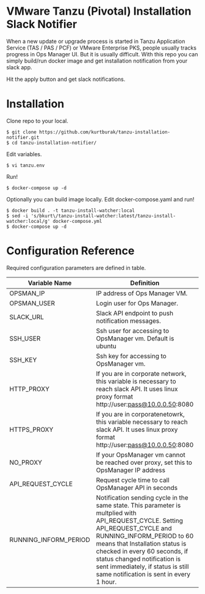 # VMware Tanzu (Pivotal) Installation Slack Notifier
When a new update or upgrade process is started in Tanzu Application Service (TAS / PAS / PCF) or VMware Enterprise PKS, people usually tracks progress in Ops Manager UI. But it is usually difficult. With this repo you can simply build/run docker image and get installation notification from your slack app.

Hit the apply button and get slack notifications.

# Installation

Clone repo to your local.

    $ git clone https://github.com/kurtburak/tanzu-installation-notifier.git
    $ cd tanzu-installation-notifier/
    
Edit variables.

    $ vi tanzu.env
    
Run!

    $ docker-compose up -d

Optionally you can build image locally. Edit docker-compose.yaml and run!

    $ docker build . -t tanzu-install-watcher:local
    $ sed -i 's/bkurt\/tanzu-install-watcher:latest/tanzu-install-watcher:local/g' docker-compose.yml
    $ docker-compose up -d
    
# Configuration Reference

Required configuration parameters are defined in table.

| Variable Name  |Definition                     |Example                      |Required|
|----------------|-------------------------------|-----------------------------|----------
|OPSMAN_IP    |IP address of Ops Manager VM.         |OPSMAN_IP=10.0.0.10      |Yes
|OPSMAN_USER     |Login user for Ops Manager.           |OPSMAN_USER=admin          |Yes
|SLACK_URL|Slack API endpoint to push notification messages.| SLACK_URL=https://hooks.slack.com/services/TL2BSJFTZ/BL73TSGJDS/hTfKSTYfksdKHGStdfıasg|Yes
|SSH_USER  |Ssh user for accessing to OpsManager vm. Default is ubuntu |SSH_USER=ubuntu|No
|SSH_KEY  |Ssh key for accessing to OpsManager vm. |SSH_KEY=-----BEGIN RSA PRIVATE KEY-----\nJSKLJnsd....\n...YASGDklbj\n-----END RSA PRIVATE KEY----- |Yes
|HTTP_PROXY|If you are in corporate network, this variable is necessary to reach slack API. It uses linux proxy format http://user:pass@10.0.0.50:8080  |HTTP_PROXY=http://10.0.0.50:8080|No
|HTTPS_PROXY|If you are in corporatenetowrk, this variable necessary to reach slack API. It uses linux proxy format http://user:pass@10.0.0.50:8080  |HTTPS_PROXY=http://10.0.0.50:8080|No
|NO_PROXY|If your OpsManager vm cannot be reached over proxy, set this to OpsManager IP address|NO_PROXY=10.0.0.10|No
|API_REQUEST_CYCLE| Request cycle time to call OpsManager API in seconds| API_REQUEST_CYCLE=60|Yes
|RUNNING_INFORM_PERIOD|Notification sending cycle in the same state. This parameter is multplied with API_REQUEST_CYCLE. Setting API_REQUEST_CYCLE and RUNNING_INFORM_PERIOD to 60 means that Installation status is checked in every 60 seconds, if status changed notification is sent immediately, if status is still same notification is sent in every 1 hour.| RUNNING_INFORM_PERIOD=60 |Yes

